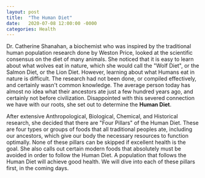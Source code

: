 ```yaml
---
layout: post
title:  "The Human Diet"
date:   2020-07-08 12:00:00 -0000
categories: Health
---
```


Dr. Catherine Shanahan, a biochemist who was inspired by the traditional human population research done by Weston Price, looked at the scientific consensus on the diet of many animals. She noticed that it is easy to learn about what wolves eat in nature, which she would call the "Wolf Diet", or the Salmon Diet, or the Lion Diet. However, learning about what Humans eat in nature is difficult. The research had not been done, or compiled effectively, and certainly wasn't common knowledge. The average person today has almost no idea what their ancestors ate just a few hundred years ago, and certainly not before civilization. Disappointed with this severed connection we have with our roots, she set out to determine the **Human Diet**.

After extensive Anthropological, Biological, Chemical, and Historical research, she decided that there are "Four Pillars" of the Human Diet. These are four types or groups of foods that all traditional peoples ate, including our ancestors, which give our body the necessary resources to function optimally. None of these pillars can be skipped if excellent health is the goal. She also calls out certain modern foods that absolutely must be avoided in order to follow the Human Diet. A population that follows the Human Diet will achieve good health. We will dive into each of these pillars first, in the coming days.